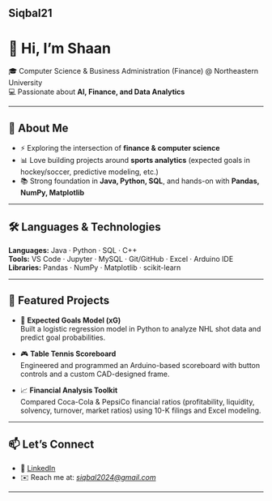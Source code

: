 ## Siqbal21
# 👋 Hi, I’m Shaan  

🎓 Computer Science & Business Administration (Finance) @ Northeastern University  
💻 Passionate about **AI, Finance, and Data Analytics**  

---

## 🚀 About Me  
- ⚡ Exploring the intersection of **finance & computer science**  
- 📊 Love building projects around **sports analytics** (expected goals in hockey/soccer, predictive modeling, etc.)  
- 📚 Strong foundation in **Java, Python, SQL**, and hands-on with **Pandas, NumPy, Matplotlib**  

---

## 🛠️ Languages & Technologies  
**Languages:** Java · Python · SQL · C++  
**Tools:** VS Code · Jupyter · MySQL · Git/GitHub · Excel · Arduino IDE  
**Libraries:** Pandas · NumPy · Matplotlib · scikit-learn  

---

## 📂 Featured Projects  
- 🏒 **Expected Goals Model (xG)**  
  Built a logistic regression model in Python to analyze NHL shot data and predict goal probabilities.  

- 🎮 **Table Tennis Scoreboard**  
  Engineered and programmed an Arduino-based scoreboard with button controls and a custom CAD-designed frame.

- 📈 **Financial Analysis Toolkit**  
  Compared Coca-Cola & PepsiCo financial ratios (profitability, liquidity, solvency, turnover, market ratios) using 10-K filings and Excel modeling.  

---

## 📫 Let’s Connect  
- 💼 [LinkedIn](www.linkedin.com/in/shaaniqbal21)  
- ✉️ Reach me at: *siqbal2024@gmail.com*  

---

